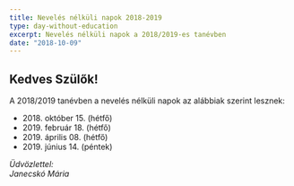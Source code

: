 ```yaml
---
title: Nevelés nélküli napok 2018-2019
type: day-without-education
excerpt: Nevelés nélküli napok a 2018/2019-es tanévben
date: "2018-10-09"
---
```


## Kedves Szülők!

A 2018/2019 tanévben a nevelés nélküli napok az alábbiak szerint lesznek:

- 2018\. október 15. (hétfő)
- 2019\. február 18. (hétfő)
- 2019\. április 08. (hétfő)
- 2019\. június 14. (péntek)

*Üdvözlettel:*<br>
*Janecskó Mária*